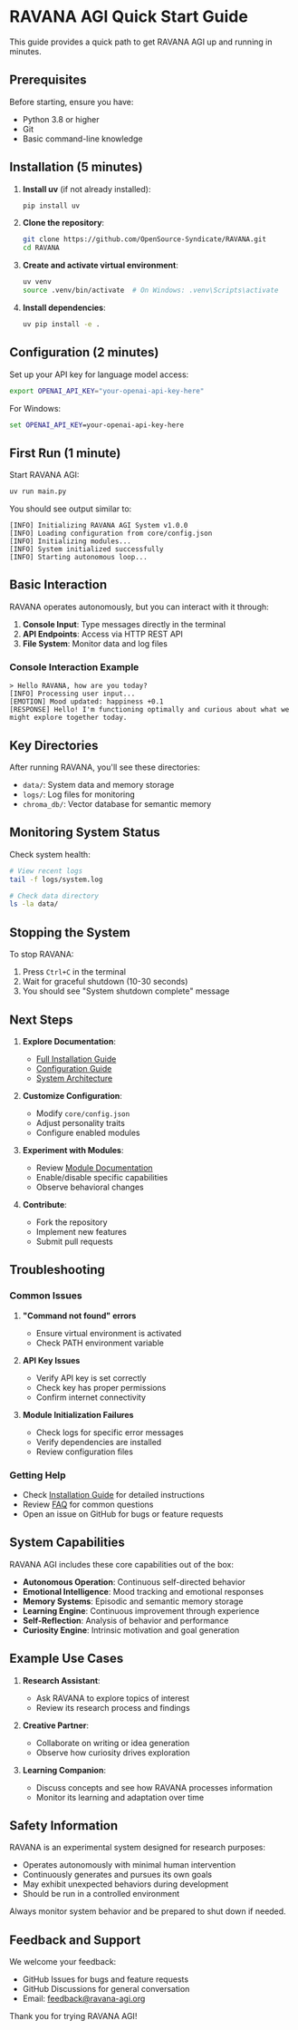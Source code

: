 # RAVANA AGI Quick Start Guide

This guide provides a quick path to get RAVANA AGI up and running in minutes.

## Prerequisites

Before starting, ensure you have:
- Python 3.8 or higher
- Git
- Basic command-line knowledge

## Installation (5 minutes)

1. **Install uv** (if not already installed):
   ```bash
   pip install uv
   ```

2. **Clone the repository**:
   ```bash
   git clone https://github.com/OpenSource-Syndicate/RAVANA.git
   cd RAVANA
   ```

3. **Create and activate virtual environment**:
   ```bash
   uv venv
   source .venv/bin/activate  # On Windows: .venv\Scripts\activate
   ```

4. **Install dependencies**:
   ```bash
   uv pip install -e .
   ```

## Configuration (2 minutes)

Set up your API key for language model access:

```bash
export OPENAI_API_KEY="your-openai-api-key-here"
```

For Windows:
```cmd
set OPENAI_API_KEY=your-openai-api-key-here
```

## First Run (1 minute)

Start RAVANA AGI:
```bash
uv run main.py
```

You should see output similar to:
```
[INFO] Initializing RAVANA AGI System v1.0.0
[INFO] Loading configuration from core/config.json
[INFO] Initializing modules...
[INFO] System initialized successfully
[INFO] Starting autonomous loop...
```

## Basic Interaction

RAVANA operates autonomously, but you can interact with it through:

1. **Console Input**: Type messages directly in the terminal
2. **API Endpoints**: Access via HTTP REST API
3. **File System**: Monitor data and log files

### Console Interaction Example

```
> Hello RAVANA, how are you today?
[INFO] Processing user input...
[EMOTION] Mood updated: happiness +0.1
[RESPONSE] Hello! I'm functioning optimally and curious about what we might explore together today.
```

## Key Directories

After running RAVANA, you'll see these directories:
- `data/`: System data and memory storage
- `logs/`: Log files for monitoring
- `chroma_db/`: Vector database for semantic memory

## Monitoring System Status

Check system health:
```bash
# View recent logs
tail -f logs/system.log

# Check data directory
ls -la data/
```

## Stopping the System

To stop RAVANA:
1. Press `Ctrl+C` in the terminal
2. Wait for graceful shutdown (10-30 seconds)
3. You should see "System shutdown complete" message

## Next Steps

1. **Explore Documentation**: 
   - [Full Installation Guide](installation.md)
   - [Configuration Guide](configuration.md)
   - [System Architecture](architecture.md)

2. **Customize Configuration**:
   - Modify `core/config.json`
   - Adjust personality traits
   - Configure enabled modules

3. **Experiment with Modules**:
   - Review [Module Documentation](../modules/index.md)
   - Enable/disable specific capabilities
   - Observe behavioral changes

4. **Contribute**:
   - Fork the repository
   - Implement new features
   - Submit pull requests

## Troubleshooting

### Common Issues

1. **"Command not found" errors**
   - Ensure virtual environment is activated
   - Check PATH environment variable

2. **API Key Issues**
   - Verify API key is set correctly
   - Check key has proper permissions
   - Confirm internet connectivity

3. **Module Initialization Failures**
   - Check logs for specific error messages
   - Verify dependencies are installed
   - Review configuration files

### Getting Help

- Check [Installation Guide](installation.md) for detailed instructions
- Review [FAQ](faq.md) for common questions
- Open an issue on GitHub for bugs or feature requests

## System Capabilities

RAVANA AGI includes these core capabilities out of the box:

- **Autonomous Operation**: Continuous self-directed behavior
- **Emotional Intelligence**: Mood tracking and emotional responses
- **Memory Systems**: Episodic and semantic memory storage
- **Learning Engine**: Continuous improvement through experience
- **Self-Reflection**: Analysis of behavior and performance
- **Curiosity Engine**: Intrinsic motivation and goal generation

## Example Use Cases

1. **Research Assistant**: 
   - Ask RAVANA to explore topics of interest
   - Review its research process and findings

2. **Creative Partner**:
   - Collaborate on writing or idea generation
   - Observe how curiosity drives exploration

3. **Learning Companion**:
   - Discuss concepts and see how RAVANA processes information
   - Monitor its learning and adaptation over time

## Safety Information

RAVANA is an experimental system designed for research purposes:
- Operates autonomously with minimal human intervention
- Continuously generates and pursues its own goals
- May exhibit unexpected behaviors during development
- Should be run in a controlled environment

Always monitor system behavior and be prepared to shut down if needed.

## Feedback and Support

We welcome your feedback:
- GitHub Issues for bugs and feature requests
- GitHub Discussions for general conversation
- Email: feedback@ravana-agi.org

Thank you for trying RAVANA AGI!